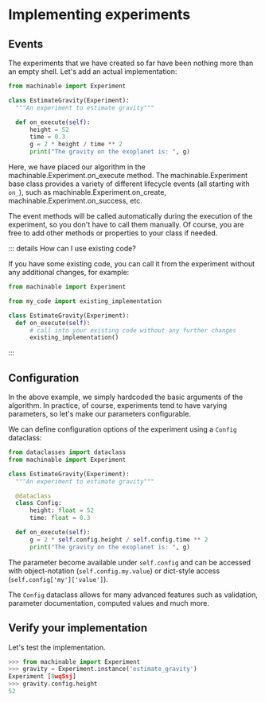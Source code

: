 # Implementing experiments

## Events

The experiments that we have created so far have been nothing more than an empty shell. Let's add an actual implementation:

```python
from machinable import Experiment

class EstimateGravity(Experiment):
  """An experiment to estimate gravity"""

  def on_execute(self):
      height = 52
      time = 0.3
      g = 2 * height / time ** 2
      print("The gravity on the exoplanet is: ", g)
```

Here, we have placed our algorithm in the <Pydoc>machinable.Experiment.on_execute</Pydoc> method. The <Pydoc>machinable.Experiment</Pydoc> base class provides a variety of different lifecycle events (all starting with `on_`), such as <Pydoc>machinable.Experiment.on_create</Pydoc>, <Pydoc>machinable.Experiment.on_success</Pydoc>, etc.

The event methods will be called automatically during the execution of the experiment, so you don't have to call them manually. Of course, you are free to add other methods or properties to your class if needed. 

::: details How can I use existing code?

If you have some existing code, you can call it from the experiment without any additional changes, for example:

```python
from machinable import Experiment

from my_code import existing_implementation

class EstimateGravity(Experiment):
  def on_execute(self):
      # call into your existing code without any further changes
      existing_implementation()
```

:::


## Configuration

In the above example, we simply hardcoded the basic arguments of the algorithm. In practice, of course, experiments tend to have varying parameters, so let's make our parameters configurable. 

We can define configuration options of the experiment using a `Config` dataclass:

```python
from dataclasses import dataclass
from machinable import Experiment

class EstimateGravity(Experiment):
  """An experiment to estimate gravity"""

  @dataclass
  class Config:
      height: float = 52
      time: float = 0.3

  def on_execute(self):
      g = 2 * self.config.height / self.config.time ** 2
      print("The gravity on the exoplanet is: ", g)
```

The parameter become available under `self.config` and can be accessed with object-notation (`self.config.my.value`) or dict-style access (`self.config['my']['value']`).

The `Config` dataclass allows for many advanced features such as validation, parameter documentation, computed values and much more.


## Verify your implementation

Let's test the implementation. 

```python
>>> from machinable import Experiment
>>> gravity = Experiment.instance('estimate_gravity')
Experiment [8wqSsj]
>>> gravity.config.height
52
```
